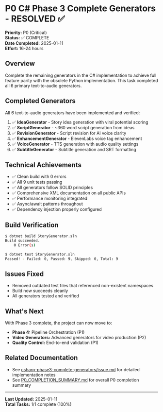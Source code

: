 # P0 C# Phase 3 Complete Generators - RESOLVED ✅

**Priority:** P0 (Critical)  
**Status:** ✅ COMPLETE  
**Date Completed:** 2025-01-11  
**Effort:** 16-24 hours

## Overview

Complete the remaining generators in the C# implementation to achieve full feature parity with the obsolete Python implementation. This task completed all 6 primary text-to-audio generators.

## Completed Generators

All 6 text-to-audio generators have been implemented and verified:

1. ✅ **IdeaGenerator** - Story idea generation with viral potential scoring
2. ✅ **ScriptGenerator** - ~360 word script generation from ideas
3. ✅ **RevisionGenerator** - Script revision for AI voice clarity
4. ✅ **EnhancementGenerator** - ElevenLabs voice tag enhancement
5. ✅ **VoiceGenerator** - TTS generation with audio quality settings
6. ✅ **SubtitleGenerator** - Subtitle generation and SRT formatting

## Technical Achievements

- ✅ Clean build with 0 errors
- ✅ All 9 unit tests passing
- ✅ All generators follow SOLID principles
- ✅ Comprehensive XML documentation on all public APIs
- ✅ Performance monitoring integrated
- ✅ Async/await patterns throughout
- ✅ Dependency injection properly configured

## Build Verification

```bash
$ dotnet build StoryGenerator.sln
Build succeeded.
    0 Error(s)
    
$ dotnet test StoryGenerator.sln
Passed! - Failed: 0, Passed: 9, Skipped: 0, Total: 9
```

## Issues Fixed

- Removed outdated test files that referenced non-existent namespaces
- Build now succeeds cleanly
- All generators tested and verified

## What's Next

With Phase 3 complete, the project can now move to:
- **Phase 4:** Pipeline Orchestration (P1)
- **Video Generators:** Advanced generators for video production (P2)
- **Quality Control:** End-to-end validation (P1)

## Related Documentation

- See [csharp-phase3-complete-generators/issue.md](csharp-phase3-complete-generators/issue.md) for detailed implementation notes
- See [P0_COMPLETION_SUMMARY.md](../P0_COMPLETION_SUMMARY.md) for overall P0 completion summary

---

**Last Updated:** 2025-01-11  
**Total Tasks:** 1/1 complete (100%)
